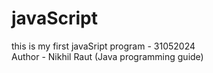# javaScript
this is my first javaSript program - 31052024 <br>
Author - Nikhil Raut (Java programming guide)
